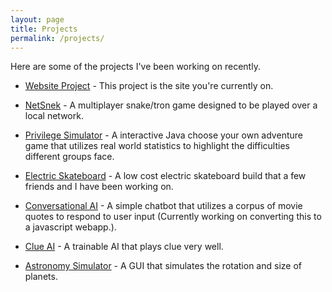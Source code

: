 ```yaml
---
layout: page
title: Projects
permalink: /projects/
---
```

 Here are some of the projects I've been working on recently.

* [Website Project](/website-project) - This project is the site you're currently on.

* [NetSnek](/netsnek-project) - A multiplayer snake/tron game designed to be played over a local network.

* [Privilege Simulator](https://github.com/austinzhang1018/PrivilegeSimulator) - A interactive Java choose your own adventure game that utilizes real world statistics to highlight the difficulties different groups face.

* [Electric Skateboard](/eboard-project) - A low cost electric skateboard build that a few friends and I have been working on.

* [Conversational AI](https://github.com/austinzhang1018/Database-Chatbot) - A simple chatbot that utilizes a corpus of movie quotes to respond to user input (Currently working on converting this to a javascript webapp.).

* [Clue AI](https://github.com/austinzhang1018/Clue-AI) - A trainable AI that plays clue very well.

* [Astronomy Simulator](https://github.com/austinzhang1018/Astronomy-Simulator) - A GUI that simulates the rotation and size of planets.